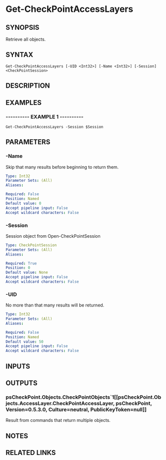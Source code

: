 # Get-CheckPointAccessLayers

## SYNOPSIS
Retrieve all objects.

## SYNTAX

```
Get-CheckPointAccessLayers [-UID <Int32>] [-Name <Int32>] [-Session] <CheckPointSession>
```

## DESCRIPTION

## EXAMPLES

### ----------  EXAMPLE 1  ----------
```
Get-CheckPointAccessLayers -Session $Session
```

## PARAMETERS

### -Name
Skip that many results before beginning to return them.

```yaml
Type: Int32
Parameter Sets: (All)
Aliases: 

Required: False
Position: Named
Default value: 0
Accept pipeline input: False
Accept wildcard characters: False
```

### -Session
Session object from Open-CheckPointSession

```yaml
Type: CheckPointSession
Parameter Sets: (All)
Aliases: 

Required: True
Position: 0
Default value: None
Accept pipeline input: False
Accept wildcard characters: False
```

### -UID
No more than that many results will be returned.

```yaml
Type: Int32
Parameter Sets: (All)
Aliases: 

Required: False
Position: Named
Default value: 50
Accept pipeline input: False
Accept wildcard characters: False
```

## INPUTS

## OUTPUTS

### psCheckPoint.Objects.CheckPointObjects`1[[psCheckPoint.Objects.AccessLayer.CheckPointAccessLayer, psCheckPoint, Version=0.5.3.0, Culture=neutral, PublicKeyToken=null]]
Result from commands that return multiple objects.

## NOTES

## RELATED LINKS

